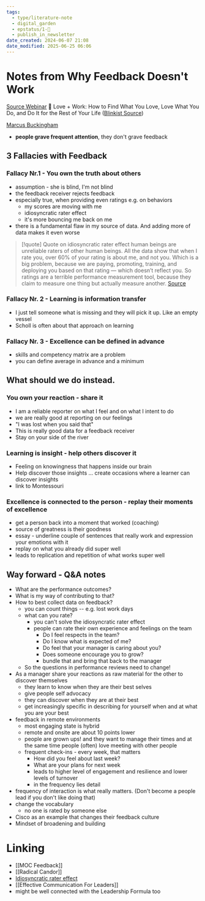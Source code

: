 ```yaml
---
tags:
  - type/literature-note
  - digital_garden
  - epstatus/1-🌱
  - publish_in_newsletter
date_created: 2024-06-07 21:08
date_modified: 2025-06-25 06:06
---
```

# Notes from Why Feedback Doesn't Work

[Source Webinar](https://hbr.org/webinar/2022/11/why-feedback-doesnt-work-and-what-to-do-instead)
	📖 Love + Work: How to Find What You Love, Love What You Do, and Do It for the Rest of Your Life ([Blinkist Source](https://www.blinkist.com/en/app/books/love-plus-work-en))

[Marcus Buckingham](https://www.linkedin.com/in/marcus-buckingham/)

+ **people grave frequent attention**, they don't grave feedback

## 3 Fallacies with Feedback

### Fallacy Nr.1 - You own the truth about others

* assumption - she is blind, I'm not blind
* the feedback receiver rejects feedback
* especially true, when providing even ratings e.g. on behaviors
	* my scores are moving with me
	* idiosyncratic rater effect
	* it's more bouncing me back on me
* there is a fundamental flaw in my source of data. And adding more of data makes it even worse

> [!quote] Quote on idiosyncratic rater effect
> human beings are unreliable raters of other human beings. All the data show that when I rate you, over 60% of your rating is about me, and not you. Which is a big problem, because we are paying, promoting, training, and deploying you based on that rating — which doesn’t reflect you. So ratings are a terrible performance measurement tool, because they claim to measure one thing but actually measure another. [Source](https://www.marcusbuckingham.com/good-data-bad-data-idiosyncratic-rater-effect/) 

### Fallacy Nr. 2 - Learning is information transfer

+ I just tell someone what is missing and they will pick it up. Like an empty vessel
+ Scholl is often about that approach on learning

### Fallacy Nr. 3 - Excellence can be defined in advance

+ skills and competency matrix are a problem
+ you can define average in advance and a minimum

## What should we do instead.

### You own your reaction - share it

+ I am a reliable reporter on what I feel and on what I intent to do
+ we are really good at reporting on our feelings
+ "I was lost when you said that"
+ This is really good data for a feedback receiver
+ Stay on your side of the river

### Learning is insight - help others discover it

+ Feeling on knowingness that happens inside our brain
+ Help discover those insights ... create occasions where a learner can discover insights
+ link to Montessouri

### Excellence is connected to the person - replay their moments of excellence

+ get a person back into a moment that worked (coaching)
+ source of greatness is their goodness
+ essay - underline couple of sentences that really work and expression your emotions with it
+ replay on what you already did super well
+ leads to replication and repetition of what works super well

## Way forward - Q&A notes

+ What are the performance outcomes? 
+ What is my way of contributing to that?
+ How to best collect data on feedback?
	+ you can count things -- e.g. lost work days
	+ what can you rate?
		+ you can't solve the idiosyncratic rater effect
		+ people can rate their own experience and feelings on the team
			+ Do I feel respects in the team?
			+ Do I know what is expected of me?
			+ Do feel that your manager is caring about you?
			+ Does someone encourage you to grow?
			+ bundle that and bring that back to the manager
	+ So the questions in performance reviews need to change!
+ As a manager share your reactions as raw material for the other to discover themselves
	+ they learn to know when they are their best selves
	+ give people self advocacy
	+ they can discover when they are at their best
	+ get increasingly specific in describing for yourself when and at what you are your best
+ feedback in remote environments
	+ most engaging state is hybrid
	+ remote and onsite are about 10 points lower
	+ people are grown ups! and they want to manage their times and at the same time people (often) love meeting with other people
	+ frequent check-ins - every week, that matters
		+ How did you feel about last week? 
		+ What are your plans for next week
		+ leads to higher level of engagement and resilience and lower levels of turnover
		+ in the frequency lies detail
+ frequency of interaction is what really matters. (Don't become a people lead if you don't like doing that)
+ change the vocabulary
	+ no one is rated by someone else
+ Cisco as an example that changes their feedback culture
+ Mindset of broadening and building

# Linking

+ [[MOC Feedback]]
+ [[Radical Candor]]
+ [Idiosyncratic rater effect](https://www.marcusbuckingham.com/good-data-bad-data-idiosyncratic-rater-effect/)
+ [[Effective Communication For Leaders]]
+ might be well connected with the Leadership Formula too


